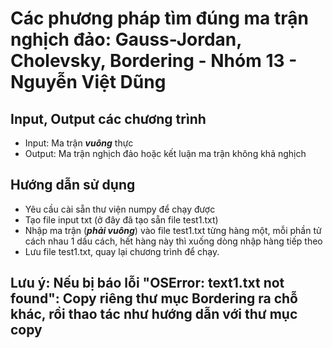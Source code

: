 # Các phương pháp tìm đúng ma trận nghịch đảo: Gauss-Jordan, Cholevsky, Bordering - Nhóm 13 - Nguyễn Việt Dũng
## Input, Output các chương trình
* Input: Ma trận **_vuông_** thực
* Output: Ma trận nghịch đảo hoặc kết luận ma trận không khả nghịch
## Hướng dẫn sử dụng
* Yêu cầu cài sẵn thư viện numpy để chạy được
* Tạo file input txt (ở đây đã tạo sẵn file test1.txt)
* Nhập ma trận (**_phải vuông_**) vào file test1.txt từng hàng một, mỗi phần tử cách nhau 1 dấu cách, hết hàng này thì xuống dòng nhập hàng tiếp theo
* Lưu file test1.txt, quay lại chương trình để chạy. 
## Lưu ý: Nếu bị báo lỗi "OSError: text1.txt not found": Copy riêng thư mục Bordering ra chỗ khác, rồi thao tác như hướng dẫn với thư mục copy
